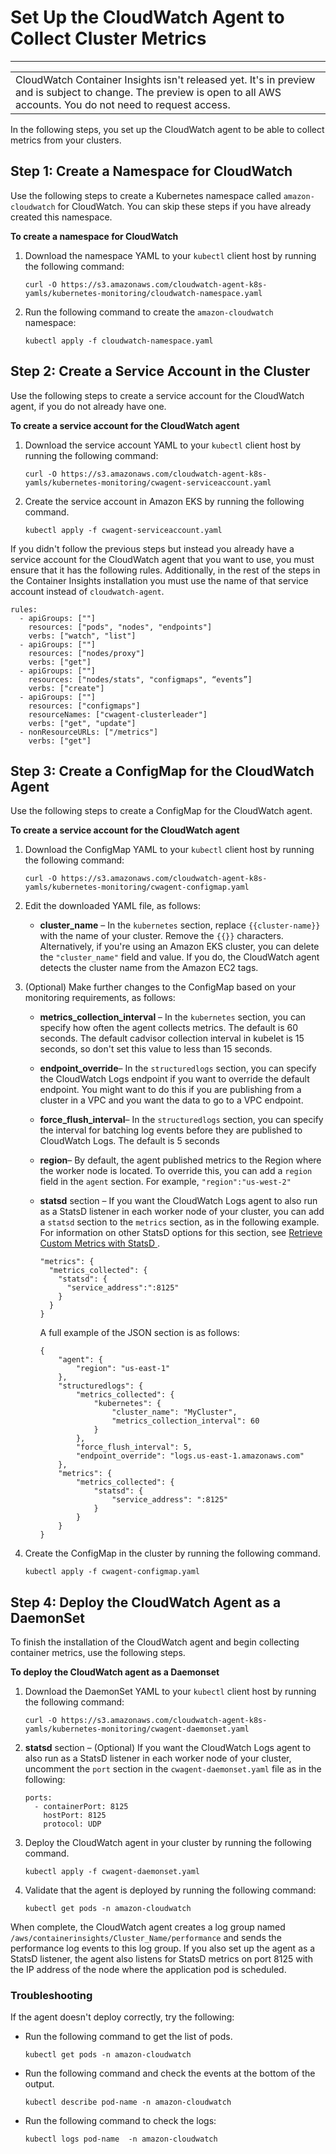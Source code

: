 # Set Up the CloudWatch Agent to Collect Cluster Metrics<a name="Container-Insights-setup-metrics"></a>


****  

|  | 
| --- |
| CloudWatch Container Insights isn't released yet\. It's in preview and is subject to change\. The preview is open to all AWS accounts\. You do not need to request access\. | 

In the following steps, you set up the CloudWatch agent to be able to collect metrics from your clusters\.

## Step 1: Create a Namespace for CloudWatch<a name="create-namespace-metrics"></a>

Use the following steps to create a Kubernetes namespace called `amazon-cloudwatch` for CloudWatch\. You can skip these steps if you have already created this namespace\.

**To create a namespace for CloudWatch**

1. Download the namespace YAML to your `kubectl` client host by running the following command:

   ```
   curl -O https://s3.amazonaws.com/cloudwatch-agent-k8s-yamls/kubernetes-monitoring/cloudwatch-namespace.yaml
   ```

1. Run the following command to create the `amazon-cloudwatch` namespace:

   ```
   kubectl apply -f cloudwatch-namespace.yaml
   ```

## Step 2: Create a Service Account in the Cluster<a name="create-service-account"></a>

Use the following steps to create a service account for the CloudWatch agent, if you do not already have one\.

**To create a service account for the CloudWatch agent**

1. Download the service account YAML to your `kubectl` client host by running the following command:

   ```
   curl -O https://s3.amazonaws.com/cloudwatch-agent-k8s-yamls/kubernetes-monitoring/cwagent-serviceaccount.yaml
   ```

1. Create the service account in Amazon EKS by running the following command\.

   ```
   kubectl apply -f cwagent-serviceaccount.yaml
   ```

If you didn't follow the previous steps but instead you already have a service account for the CloudWatch agent that you want to use, you must ensure that it has the following rules\. Additionally, in the rest of the steps in the Container Insights installation you must use the name of that service account instead of `cloudwatch-agent`\.

```
rules:
  - apiGroups: [""]
    resources: ["pods", "nodes", "endpoints"]
    verbs: ["watch", "list"]
  - apiGroups: [""]
    resources: ["nodes/proxy"]
    verbs: ["get"]
  - apiGroups: [""]
    resources: ["nodes/stats", "configmaps", “events”]
    verbs: ["create"]
  - apiGroups: [""]
    resources: ["configmaps"]
    resourceNames: ["cwagent-clusterleader"]
    verbs: ["get", "update"]
  - nonResourceURLs: ["/metrics"]
    verbs: ["get"]
```

## Step 3: Create a ConfigMap for the CloudWatch Agent<a name="create-configmap"></a>

Use the following steps to create a ConfigMap for the CloudWatch agent\.

**To create a service account for the CloudWatch agent**

1. Download the ConfigMap YAML to your `kubectl` client host by running the following command:

   ```
   curl -O https://s3.amazonaws.com/cloudwatch-agent-k8s-yamls/kubernetes-monitoring/cwagent-configmap.yaml
   ```

1. Edit the downloaded YAML file, as follows:
   + **cluster\_name** – In the `kubernetes` section, replace `{{cluster-name}}` with the name of your cluster\. Remove the `{{}}` characters\. Alternatively, if you're using an Amazon EKS cluster, you can delete the `"cluster_name"` field and value\. If you do, the CloudWatch agent detects the cluster name from the Amazon EC2 tags\.

1. \(Optional\) Make further changes to the ConfigMap based on your monitoring requirements, as follows:
   + **metrics\_collection\_interval** – In the `kubernetes` section, you can specify how often the agent collects metrics\. The default is 60 seconds\. The default cadvisor collection interval in kubelet is 15 seconds, so don't set this value to less than 15 seconds\.
   + **endpoint\_override**– In the `structuredlogs` section, you can specify the CloudWatch Logs endpoint if you want to override the default endpoint\. You might want to do this if you are publishing from a cluster in a VPC and you want the data to go to a VPC endpoint\.
   + **force\_flush\_interval**– In the `structuredlogs` section, you can specify the interval for batching log events before they are published to CloudWatch Logs\. The default is 5 seconds
   + **region**– By default, the agent published metrics to the Region where the worker node is located\. To override this, you can add a `region` field in the `agent` section\. For example, `"region":"us-west-2"`
   + **statsd** section – If you want the CloudWatch Logs agent to also run as a StatsD listener in each worker node of your cluster, you can add a `statsd` section to the `metrics` section, as in the following example\. For information on other StatsD options for this section, see [Retrieve Custom Metrics with StatsD ](CloudWatch-Agent-custom-metrics-statsd.md)\.

     ```
     "metrics": {
       "metrics_collected": {
         "statsd": {
           "service_address":":8125"
         }
       }
     }
     ```

     A full example of the JSON section is as follows:

     ```
     {
         "agent": {
             "region": "us-east-1"
         },
         "structuredlogs": {
             "metrics_collected": {
                 "kubernetes": {
                     "cluster_name": "MyCluster",
                     "metrics_collection_interval": 60
                 }
             },
             "force_flush_interval": 5,
             "endpoint_override": "logs.us-east-1.amazonaws.com"
         },
         "metrics": {
             "metrics_collected": {
                 "statsd": {
                     "service_address": ":8125"
                 }
             }
         }
     }
     ```

1. Create the ConfigMap in the cluster by running the following command\.

   ```
   kubectl apply -f cwagent-configmap.yaml
   ```

## Step 4: Deploy the CloudWatch Agent as a DaemonSet<a name="deploy-agent-yaml"></a>

To finish the installation of the CloudWatch agent and begin collecting container metrics, use the following steps\.

**To deploy the CloudWatch agent as a Daemonset**

1. Download the DaemonSet YAML to your `kubectl` client host by running the following command:

   ```
   curl -O https://s3.amazonaws.com/cloudwatch-agent-k8s-yamls/kubernetes-monitoring/cwagent-daemonset.yaml
   ```

1. **statsd** section – \(Optional\) If you want the CloudWatch Logs agent to also run as a StatsD listener in each worker node of your cluster, uncomment the `port` section in the `cwagent-daemonset.yaml` file as in the following: 

   ```
   ports:
     - containerPort: 8125
       hostPort: 8125
       protocol: UDP
   ```

1. Deploy the CloudWatch agent in your cluster by running the following command\.

   ```
   kubectl apply -f cwagent-daemonset.yaml
   ```

1. Validate that the agent is deployed by running the following command:

   ```
   kubectl get pods -n amazon-cloudwatch
   ```

When complete, the CloudWatch agent creates a log group named `/aws/containerinsights/Cluster_Name/performance` and sends the performance log events to this log group\. If you also set up the agent as a StatsD listener, the agent also listens for StatsD metrics on port 8125 with the IP address of the node where the application pod is scheduled\.

### Troubleshooting<a name="ContainerInsights-deploy-troubleshooting"></a>

If the agent doesn't deploy correctly, try the following:
+ Run the following command to get the list of pods\.

  ```
  kubectl get pods -n amazon-cloudwatch
  ```
+ Run the following command and check the events at the bottom of the output\.

  ```
  kubectl describe pod-name -n amazon-cloudwatch
  ```
+ Run the following command to check the logs:

  ```
  kubectl logs pod-name  -n amazon-cloudwatch
  ```